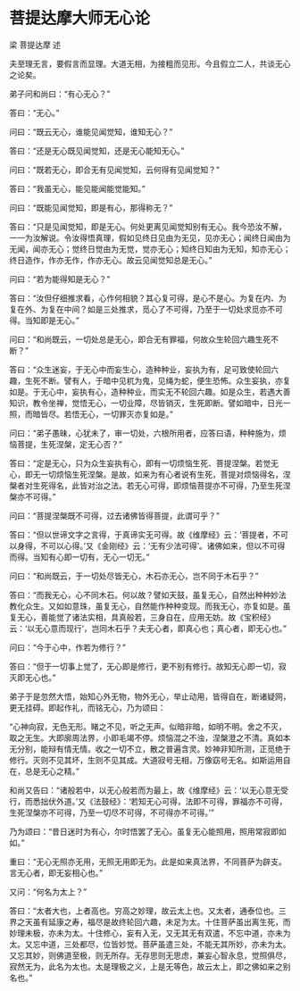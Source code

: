 # 菩提达摩大师无心论

梁 菩提达摩 述

夫至理无言，要假言而显理。大道无相，为接粗而见形。今且假立二人，共谈无心之论矣。

弟子问和尚曰：“有心无心？”

答曰：“无心。”

问曰：“既云无心，谁能见闻觉知，谁知无心？”

答曰：“还是无心既见闻觉知，还是无心能知无心。”

问曰：“既若无心，即合无有见闻觉知，云何得有见闻觉知？”

答曰：“我虽无心，能见能闻能觉能知。”

问曰：“既能见闻觉知，即是有心，那得称无？”

答曰：“只是见闻觉知，即是无心。何处更离见闻觉知别有无心。我今恐汝不解，一一为汝解说。令汝得悟真理，假如见终日见由为无见，见亦无心；闻终日闻由为无闻，闻亦无心；觉终日觉由为无觉，觉亦无心；知终日知由为无知，知亦无心；终日造作，作亦无作，作亦无心。故云见闻觉知总是无心。”

问曰：“若为能得知是无心？”

答曰：“汝但仔细推求看，心作何相貌？其心复可得，是心不是心。为复在内、为复在外、为复在中间？如是三处推求，觅心了不可得，乃至于一切处求觅亦不可得。当知即是无心。”

问曰：“和尚既云，一切处总是无心，即合无有罪福，何故众生轮回六趣生死不断？”

答曰：“众生迷妄，于无心中而妄生心，造种种业，妄执为有，足可致使轮回六趣，生死不断。譬有人，于暗中见杌为鬼，见绳为蛇，便生恐怖。众生妄执，亦复如是。于无心中，妄执有心，造种种业，而实无不轮回六趣。如是众生，若遇大善知识，教令坐禅，觉悟无心，一切业障，尽皆销灭，生死即断。譬如暗中，日光一照，而暗皆尽。若悟无心，一切罪灭亦复如是。”

问曰：“弟子愚昧，心犹未了，审一切处，六根所用者，应答曰语，种种施为，烦恼菩提，生死涅槃，定无心否？”

答曰：“定是无心，只为众生妄执有心，即有一切烦恼生死、菩提涅槃。若觉无心，即无一切烦恼生死涅槃。是故，如来为有心者说有生死，菩提对烦恼得名，涅槃者对生死得名，此皆对治之法。若无心可得，即烦恼菩提亦不可得，乃至生死涅槃亦不可得。”

问曰：“菩提涅槃既不可得，过去诸佛皆得菩提，此谓可乎？”

答曰：“但以世谛文字之言得，于真谛实无可得。故《维摩经》云：‘菩提者，不可以身得，不可以心得。’又《金刚经》云：‘无有少法可得’。诸佛如来，但以不可得而得。当知有心即一切有，无心一切无。”

问曰：“和尚既云，于一切处尽皆无心，木石亦无心，岂不同于木石乎？”

答曰：“而我无心，心不同木石。何以故？譬如天鼓，虽复无心，自然出种种妙法教化众生。又如如意珠，虽复无心，自然能作种种变现。而我无心，亦复如是。虽复无心，善能觉了诸法实相，具真般若，三身自在，应用无妨。故《宝积经》云：‘以无心意而现行’，岂同木石乎？夫无心者，即真心也；真心者，即无心也。”

问曰：“今于心中，作若为修行？”

答曰：“但于一切事上觉了，无心即是修行，更不别有修行。故知无心即一切，寂灭即无心也。”

弟子于是忽然大悟，始知心外无物，物外无心，举止动用，皆得自在，断诸疑网，更无挂碍。即起作礼，而铭无心，乃为颂曰：

“心神向寂，无色无形。睹之不见，听之无声。似暗非暗，如明不明。舍之不灭，取之无生。大即廓周法界，小即毛竭不停。烦恼混之不浊，涅槃澄之不清。真如本无分别，能辩有情无情。收之一切不立，散之普遍含灵。妙神非知所测，正觅绝于修行。灭则不见其坏，生则不见其成。大道寂号无相，万像窈号无名。如斯运用自在，总是无心之精。”

和尚又告曰：“诸般若中，以无心般若而为最上，故《维摩经》云：‘以无心意无受行，而悉拙伏外道。’又《法鼓经》：‘若知无心可得，法即不可得，罪福亦不可得，生死涅槃亦不可得，乃至一切尽不可得，不可得亦不可得。’”

乃为颂曰：“昔日迷时为有心，尔时悟罢了无心。虽复无心能照用，照用常寂即如如。”

重曰：“无心无照亦无用，无照无用即无为。此是如来真法界，不同菩萨为辟支。言无心者，即无妄相心也。”

又问：“何名为太上？”

答曰：“太者大也，上者高也。穷高之妙理，故云太上也。又太者，通泰位也。三界之天虽有延康之寿，福尽是故终轮回六趣，未足为太。十住菩萨虽出离生死，而妙理未极，亦未为太。十住修心，妄有入无，又无其无有双遣，不忘中道，亦未为太。又忘中道，三处都尽，位皆妙觉。菩萨虽遣三处，不能无其所妙，亦未为太。又忘其妙，则佛道至极，则无所存。无存思则无思虑，兼妄心智永息，觉照俱尽，寂然无为，此名为太也。太是理极之义，上是无等色，故云太上，即之佛如来之别名也。”

